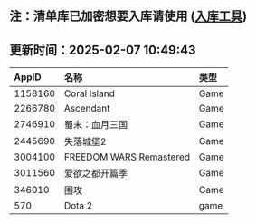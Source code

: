 ## 注：清单库已加密想要入库请使用 ([入库工具](https://github.com/BlankTMing/ManifestAutoUpdate/releases))

## 更新时间：2025-02-07 10:49:43
| AppID | 名称 | 类型  |
| :-------------------- | :----------------------------- | :----------- |
| 1158160 | Coral Island| Game |
| 2266780 | Ascendant| Game |
| 2746910 | 蜀末：血月三国| Game |
| 2445690 | 失落城堡2| Game |
| 3004100 | FREEDOM WARS Remastered| Game |
| 3011560 | 爱欲之都开篇季| Game |
| 346010 | 围攻| Game |
| 570 | Dota 2| game |
